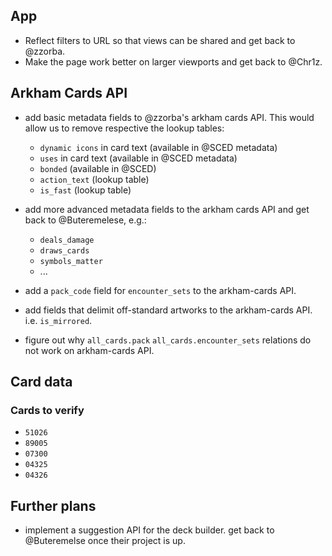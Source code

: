 ## App

- Reflect filters to URL so that views can be shared and get back to @zzorba.
- Make the page work better on larger viewports and get back to @Chr1z.

## Arkham Cards API

- add basic metadata fields to @zzorba's arkham cards API. This would allow us to remove respective the lookup tables:

  - `dynamic icons` in card text (available in @SCED metadata)
  - `uses` in card text (available in @SCED metadata)
  - `bonded` (available in @SCED)
  - `action_text` (lookup table)
  - `is_fast` (lookup table)

- add more advanced metadata fields to the arkham cards API and get back to @Buteremelese, e.g.:

  - `deals_damage`
  - `draws_cards`
  - `symbols_matter`
  - ...

- add a `pack_code` field for `encounter_sets` to the arkham-cards API.
- add fields that delimit off-standard artworks to the arkham-cards API. i.e. `is_mirrored`.
- figure out why `all_cards.pack` `all_cards.encounter_sets` relations do not work on arkham-cards API.

## Card data

### Cards to verify

- `51026`
- `89005`
- `07300`
- `04325`
- `04326`

## Further plans

- implement a suggestion API for the deck builder. get back to @Buteremelse once their project is up.
